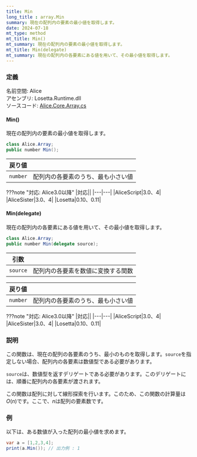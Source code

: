 ```yaml
---
title: Min
long_title : array.Min
summary: 現在の配列内の要素の最小値を取得します。
date: 2024-07-18
mt_type: method
mt_title: Min()
mt_summary: 現在の配列内の要素の最小値を取得します。
mt_title: Min(delegate)
mt_summary: 現在の配列内の各要素にある値を用いて、その最小値を取得します。
---
```


### 定義
名前空間: Alice<br/>
アセンブリ: Losetta.Runtime.dll<br/>
ソースコード: [Alice.Core.Array.cs](https://github.com/WSOFT-Project/Losetta/blob/master/Losetta.Runtime/Core/Extension/Alice.Core.Array.cs)

#### Min()

現在の配列内の要素の最小値を取得します。

```cs title="AliceScript"
class Alice.Array;
public number Min();
```

|戻り値| |
|-|-|
|`number`|配列内の各要素のうち、最も小さい値|

???note "対応: Alice3.0以降"
    |対応||
    |---|---|
    |AliceScript|3.0、4|
    |AliceSister|3.0、4|
    |Losetta|0.10、0.11|

#### Min(delegate)

現在の配列内の各要素にある値を用いて、その最小値を取得します。

```cs title="AliceScript"
class Alice.Array;
public number Min(delegate source);
```

|引数| |
|-|-|
|`source`|配列内の各要素を数値に変換する関数|

|戻り値| |
|-|-|
|`number`|配列内の各要素のうち、最も小さい値|

???note "対応: Alice3.0以降"
    |対応||
    |---|---|
    |AliceScript|3.0、4|
    |AliceSister|3.0、4|
    |Losetta|0.10、0.11|

### 説明
この関数は、現在の配列の各要素のうち、最小のものを取得します。`source`を指定しない場合、配列内の各要素は数値型である必要があります。

`source`は、数値型を返すデリゲートである必要があります。このデリゲートには、順番に配列内の各要素が渡されます。

この関数は配列に対して線形探索を行います。このため、この関数の計算量は$O(n)$です。ここで、$n$は配列の要素数です。
### 例
以下は、ある数値が入った配列の最小値を求めます。

```cs title="AliceScript"
var a = [1,2,3,4];
print(a.Min()); // 出力例 : 1
```
